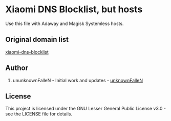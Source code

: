 # Xiaomi DNS Blocklist, but hosts

Use this file with Adaway and Magisk Systemless hosts.

## Original domain list
[xiaomi-dns-blocklist](https://github.com/unknownFalleN/xiaomi-dns-blocklist)

## Author
1. ununknownFalleN - Initial work and updates - [unknownFalleN](https://github.com/unknownFalleN)

## License
This project is licensed under the GNU Lesser General Public License v3.0 - see the LICENSE file for details.